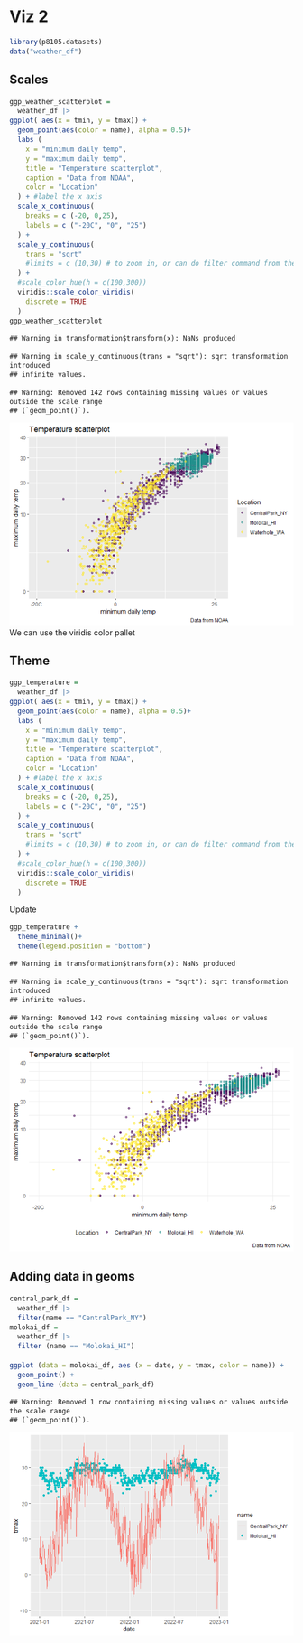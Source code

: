 Viz 2
================

``` r
library(p8105.datasets)
data("weather_df")
```

## Scales

``` r
ggp_weather_scatterplot = 
  weather_df |>
ggplot( aes(x = tmin, y = tmax)) + 
  geom_point(aes(color = name), alpha = 0.5)+
  labs (
    x = "minimum daily temp",
    y = "maximum daily temp",
    title = "Temperature scatterplot",
    caption = "Data from NOAA",
    color = "Location"
  ) + #label the x axis
  scale_x_continuous(
    breaks = c (-20, 0,25),
    labels = c ("-20C", "0", "25")
  ) +
  scale_y_continuous(
    trans = "sqrt"
    #limits = c (10,30) # to zoom in, or can do filter command from the beginning 
  ) +
  #scale_color_hue(h = c(100,300))
  viridis::scale_color_viridis(
    discrete = TRUE
  )
ggp_weather_scatterplot
```

    ## Warning in transformation$transform(x): NaNs produced

    ## Warning in scale_y_continuous(trans = "sqrt"): sqrt transformation introduced
    ## infinite values.

    ## Warning: Removed 142 rows containing missing values or values outside the scale range
    ## (`geom_point()`).

![](20250930_visualization_files/figure-gfm/unnamed-chunk-2-1.png)<!-- -->
We can use the viridis color pallet

## Theme

``` r
ggp_temperature = 
  weather_df |>
ggplot( aes(x = tmin, y = tmax)) + 
  geom_point(aes(color = name), alpha = 0.5)+
  labs (
    x = "minimum daily temp",
    y = "maximum daily temp",
    title = "Temperature scatterplot",
    caption = "Data from NOAA",
    color = "Location"
  ) + #label the x axis
  scale_x_continuous(
    breaks = c (-20, 0,25),
    labels = c ("-20C", "0", "25")
  ) +
  scale_y_continuous(
    trans = "sqrt"
    #limits = c (10,30) # to zoom in, or can do filter command from the beginning 
  ) +
  #scale_color_hue(h = c(100,300))
  viridis::scale_color_viridis(
    discrete = TRUE
  )
```

Update

``` r
ggp_temperature +
  theme_minimal()+
  theme(legend.position = "bottom")
```

    ## Warning in transformation$transform(x): NaNs produced

    ## Warning in scale_y_continuous(trans = "sqrt"): sqrt transformation introduced
    ## infinite values.

    ## Warning: Removed 142 rows containing missing values or values outside the scale range
    ## (`geom_point()`).

![](20250930_visualization_files/figure-gfm/unnamed-chunk-4-1.png)<!-- -->

## Adding data in geoms

``` r
central_park_df =
  weather_df |>
  filter(name == "CentralPark_NY")
molokai_df = 
  weather_df |>
  filter (name == "Molokai_HI")

ggplot (data = molokai_df, aes (x = date, y = tmax, color = name)) + 
  geom_point() +
  geom_line (data = central_park_df)
```

    ## Warning: Removed 1 row containing missing values or values outside the scale range
    ## (`geom_point()`).

![](20250930_visualization_files/figure-gfm/unnamed-chunk-5-1.png)<!-- -->

